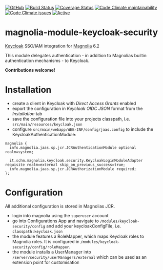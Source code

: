 [![GitHub](https://img.shields.io/github/license/hdensity/magnolia-module-keycloak-security)](https://github.com/hdensity/magnolia-module-keycloak-security/blob/master/LICENSE)
[![Build Status](https://travis-ci.com/hdensity/magnolia-module-keycloak-security.svg?branch=master)](https://travis-ci.com/hdensity/magnolia-module-keycloak-security)
[![Coverage Status](https://coveralls.io/repos/github/hdensity/magnolia-module-keycloak-security/badge.svg?branch=master)](https://coveralls.io/github/hdensity/magnolia-module-keycloak-security?branch=master)
[![Code Climate maintainability](https://img.shields.io/codeclimate/maintainability/hdensity/magnolia-module-keycloak-security)](https://codeclimate.com/github/hdensity/magnolia-module-keycloak-security)
[![Code Climate issues](https://img.shields.io/codeclimate/issues/hdensity/magnolia-module-keycloak-security)](https://codeclimate.com/github/hdensity/magnolia-module-keycloak-security/issues)
[![Active](http://img.shields.io/badge/Status-Active-green.svg)](https://github.com/hdensity/magnolia-module-keycloak-security)

# magnolia-module-keycloak-security

[Keycloak](http://www.keycloak.org/) SSO/IAM integration for [Magnolia](http://www.magnolia-cms.com) 6.2

This module delegates authentication - in addition to Magnolias builtin authentication mechanisms - to Keycloak.

**Contributions welcome!**

# Installation

* create a client in Keycloak with *Direct Access Grants* enabled
* export the configuration in *Keycloak OIDC JSON* format from the *Installation* tab
* save the configuration file into your projects classpath, i.e. `src/main/resources/keycloak.json`
* configure `src/main/webapp/WEB-INF/config/jaas.config` to include the KeycloakAuthenticationModule:
```
magnolia {
  info.magnolia.jaas.sp.jcr.JCRAuthenticationModule optional realm=system;

  it.schm.magnolia.keycloak.security.KeycloakLoginModuleAdapter requisite realm=external skip_on_previous_success=true;
  info.magnolia.jaas.sp.jcr.JCRAuthorizationModule required;
};
```

# Configuration

All additional configuration is stored in Magnolias JCR.

* login into magnolia using the `superuser` account
* go into Configurations App and navigate to `/modules/keycloak-security/config` and add your keycloakConfigFile, i.e. `classpath:keycloak.json`
* the module features a RoleMapper, which maps Keycloak roles to Magnolia roles. It is configured in `/modules/keycloak-security/config/roleMapper`.
* the module installs a UserManager into `/server/security/userManagers/external` which can be used as an extension point for customisation
